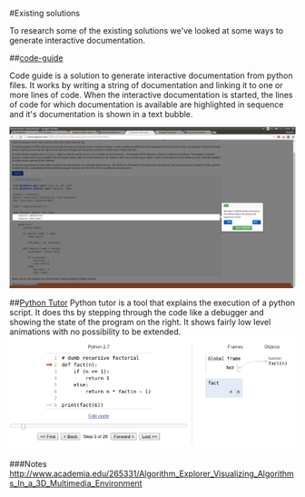 #Existing solutions

To research some of the existing solutions we've looked at some ways to generate interactive documentation.

##[code-guide](http://www.natpryce.com/software/code-guide/example/selector-button-blink.html)

Code guide is a solution to generate interactive documentation from python files. It works by writing a string of documentation and linking it to one or more lines of code. When the interactive documentation is started, the lines of code for which documentation is available are highlighted in sequence and it's documentation is shown in a text bubble. 

![codeguide screenshot](codeguide.png)

##[Python  Tutor](http://www.pythontutor.com/)
Python tutor is a tool that explains the execution of a python script. It does ths by stepping through the code like a debugger and showing the state of the program on the right. It shows fairly low level animations with no possibility to be extended. 
![pythontutor screenshot](pythontutor.png)

###Notes
http://www.academia.edu/265331/Algorithm_Explorer_Visualizing_Algorithms_In_a_3D_Multimedia_Environment
